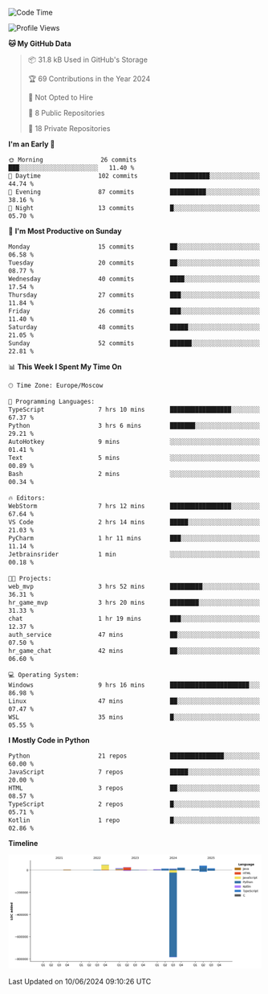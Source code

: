 <!--START_SECTION:waka-->
![Code Time](http://img.shields.io/badge/Code%20Time-358%20hrs%2013%20mins-blue)

![Profile Views](http://img.shields.io/badge/Profile%20Views-2-blue)

**🐱 My GitHub Data** 

> 📦 31.8 kB Used in GitHub's Storage 
 > 
> 🏆 69 Contributions in the Year 2024
 > 
> 🚫 Not Opted to Hire
 > 
> 📜 8 Public Repositories 
 > 
> 🔑 18 Private Repositories 
 > 
**I'm an Early 🐤** 

```text
🌞 Morning                26 commits          ███░░░░░░░░░░░░░░░░░░░░░░   11.40 % 
🌆 Daytime                102 commits         ███████████░░░░░░░░░░░░░░   44.74 % 
🌃 Evening                87 commits          ██████████░░░░░░░░░░░░░░░   38.16 % 
🌙 Night                  13 commits          █░░░░░░░░░░░░░░░░░░░░░░░░   05.70 % 
```
📅 **I'm Most Productive on Sunday** 

```text
Monday                   15 commits          ██░░░░░░░░░░░░░░░░░░░░░░░   06.58 % 
Tuesday                  20 commits          ██░░░░░░░░░░░░░░░░░░░░░░░   08.77 % 
Wednesday                40 commits          ████░░░░░░░░░░░░░░░░░░░░░   17.54 % 
Thursday                 27 commits          ███░░░░░░░░░░░░░░░░░░░░░░   11.84 % 
Friday                   26 commits          ███░░░░░░░░░░░░░░░░░░░░░░   11.40 % 
Saturday                 48 commits          █████░░░░░░░░░░░░░░░░░░░░   21.05 % 
Sunday                   52 commits          ██████░░░░░░░░░░░░░░░░░░░   22.81 % 
```


📊 **This Week I Spent My Time On** 

```text
🕑︎ Time Zone: Europe/Moscow

💬 Programming Languages: 
TypeScript               7 hrs 10 mins       █████████████████░░░░░░░░   67.37 % 
Python                   3 hrs 6 mins        ███████░░░░░░░░░░░░░░░░░░   29.21 % 
AutoHotkey               9 mins              ░░░░░░░░░░░░░░░░░░░░░░░░░   01.41 % 
Text                     5 mins              ░░░░░░░░░░░░░░░░░░░░░░░░░   00.89 % 
Bash                     2 mins              ░░░░░░░░░░░░░░░░░░░░░░░░░   00.34 % 

🔥 Editors: 
WebStorm                 7 hrs 12 mins       █████████████████░░░░░░░░   67.64 % 
VS Code                  2 hrs 14 mins       █████░░░░░░░░░░░░░░░░░░░░   21.03 % 
PyCharm                  1 hr 11 mins        ███░░░░░░░░░░░░░░░░░░░░░░   11.14 % 
Jetbrainsrider           1 min               ░░░░░░░░░░░░░░░░░░░░░░░░░   00.18 % 

🐱‍💻 Projects: 
web_mvp                  3 hrs 52 mins       █████████░░░░░░░░░░░░░░░░   36.31 % 
hr_game_mvp              3 hrs 20 mins       ████████░░░░░░░░░░░░░░░░░   31.33 % 
chat                     1 hr 19 mins        ███░░░░░░░░░░░░░░░░░░░░░░   12.37 % 
auth_service             47 mins             ██░░░░░░░░░░░░░░░░░░░░░░░   07.50 % 
hr_game_chat             42 mins             ██░░░░░░░░░░░░░░░░░░░░░░░   06.60 % 

💻 Operating System: 
Windows                  9 hrs 16 mins       ██████████████████████░░░   86.98 % 
Linux                    47 mins             ██░░░░░░░░░░░░░░░░░░░░░░░   07.47 % 
WSL                      35 mins             █░░░░░░░░░░░░░░░░░░░░░░░░   05.55 % 
```

**I Mostly Code in Python** 

```text
Python                   21 repos            ███████████████░░░░░░░░░░   60.00 % 
JavaScript               7 repos             █████░░░░░░░░░░░░░░░░░░░░   20.00 % 
HTML                     3 repos             ██░░░░░░░░░░░░░░░░░░░░░░░   08.57 % 
TypeScript               2 repos             █░░░░░░░░░░░░░░░░░░░░░░░░   05.71 % 
Kotlin                   1 repo              █░░░░░░░░░░░░░░░░░░░░░░░░   02.86 % 
```



**Timeline**

![Lines of Code chart](https://raw.githubusercontent.com/adlemx/adlemx/main/assets/bar_graph.png)


 Last Updated on 10/06/2024 09:10:26 UTC
<!--END_SECTION:waka-->
